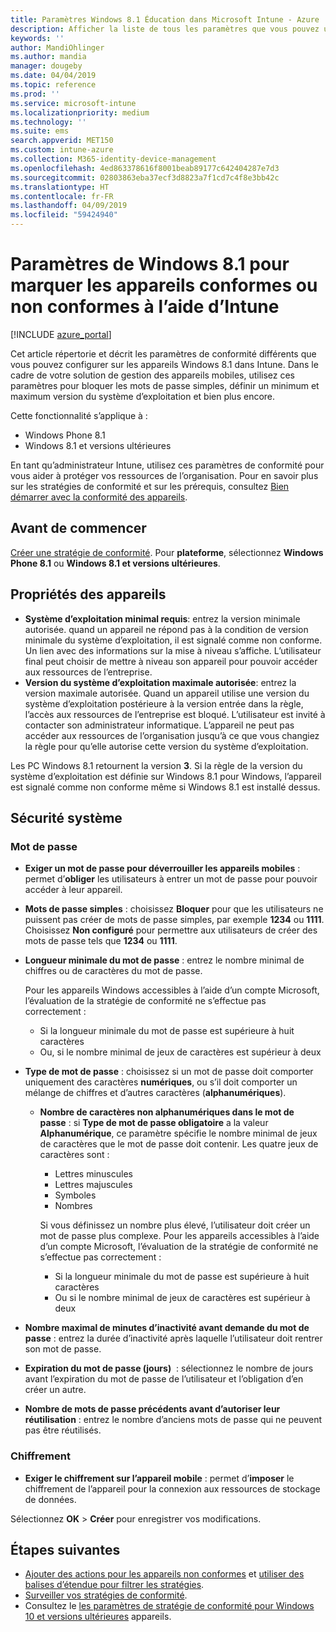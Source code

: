 ```yaml
---
title: Paramètres Windows 8.1 Éducation dans Microsoft Intune - Azure | Microsoft Docs
description: Afficher la liste de tous les paramètres que vous pouvez utiliser lors de la définition de conformité pour vos appareils Windows 8.1 et Windows Phone 8.1 dans Microsoft Intune. Vérifier la conformité sur le système de d’exploitation minimale et maximale, définir des restrictions de mot de passe et de longueur, activer le chiffrement sur le stockage de données et bien plus encore.
keywords: ''
author: MandiOhlinger
ms.author: mandia
manager: dougeby
ms.date: 04/04/2019
ms.topic: reference
ms.prod: ''
ms.service: microsoft-intune
ms.localizationpriority: medium
ms.technology: ''
ms.suite: ems
search.appverid: MET150
ms.custom: intune-azure
ms.collection: M365-identity-device-management
ms.openlocfilehash: 4ed863378616f8001beab89177c642404287e7d3
ms.sourcegitcommit: 02803863eba37ecf3d8823a7f1cd7c4f8e3bb42c
ms.translationtype: HT
ms.contentlocale: fr-FR
ms.lasthandoff: 04/09/2019
ms.locfileid: "59424940"
---
```

# <a name="windows-81-settings-to-mark-devices-as-compliant-or-not-compliant-using-intune"></a>Paramètres de Windows 8.1 pour marquer les appareils conformes ou non conformes à l’aide d’Intune

[!INCLUDE [azure_portal](./includes/azure_portal.md)]

Cet article répertorie et décrit les paramètres de conformité différents que vous pouvez configurer sur les appareils Windows 8.1 dans Intune. Dans le cadre de votre solution de gestion des appareils mobiles, utilisez ces paramètres pour bloquer les mots de passe simples, définir un minimum et maximum version du système d’exploitation et bien plus encore.

Cette fonctionnalité s’applique à :

- Windows Phone 8.1
- Windows 8.1 et versions ultérieures

En tant qu’administrateur Intune, utilisez ces paramètres de conformité pour vous aider à protéger vos ressources de l’organisation. Pour en savoir plus sur les stratégies de conformité et sur les prérequis, consultez [Bien démarrer avec la conformité des appareils](device-compliance-get-started.md).

## <a name="before-you-begin"></a>Avant de commencer

[Créer une stratégie de conformité](create-compliance-policy.md#create-the-policy). Pour **plateforme**, sélectionnez **Windows Phone 8.1** ou **Windows 8.1 et versions ultérieures**.

## <a name="device-properties"></a>Propriétés des appareils

- **Système d’exploitation minimal requis**: entrez la version minimale autorisée. quand un appareil ne répond pas à la condition de version minimale du système d’exploitation, il est signalé comme non conforme. Un lien avec des informations sur la mise à niveau s’affiche. L’utilisateur final peut choisir de mettre à niveau son appareil pour pouvoir accéder aux ressources de l’entreprise.
- **Version du système d’exploitation maximale autorisée**: entrez la version maximale autorisée. Quand un appareil utilise une version du système d’exploitation postérieure à la version entrée dans la règle, l’accès aux ressources de l’entreprise est bloqué. L’utilisateur est invité à contacter son administrateur informatique. L’appareil ne peut pas accéder aux ressources de l’organisation jusqu’à ce que vous changiez la règle pour qu’elle autorise cette version du système d’exploitation.

Les PC Windows 8.1 retournent la version **3**. Si la règle de la version du système d’exploitation est définie sur Windows 8.1 pour Windows, l’appareil est signalé comme non conforme même si Windows 8.1 est installé dessus.

## <a name="system-security"></a>Sécurité système

### <a name="password"></a>Mot de passe

- **Exiger un mot de passe pour déverrouiller les appareils mobiles** : permet d’**obliger** les utilisateurs à entrer un mot de passe pour pouvoir accéder à leur appareil.
- **Mots de passe simples** : choisissez **Bloquer** pour que les utilisateurs ne puissent pas créer de mots de passe simples, par exemple **1234** ou **1111**. Choisissez **Non configuré** pour permettre aux utilisateurs de créer des mots de passe tels que **1234** ou **1111**.
- **Longueur minimale du mot de passe** : entrez le nombre minimal de chiffres ou de caractères du mot de passe.

  Pour les appareils Windows accessibles à l’aide d’un compte Microsoft, l’évaluation de la stratégie de conformité ne s’effectue pas correctement :
  - Si la longueur minimale du mot de passe est supérieure à huit caractères
  - Ou, si le nombre minimal de jeux de caractères est supérieur à deux

- **Type de mot de passe** : choisissez si un mot de passe doit comporter uniquement des caractères **numériques**, ou s’il doit comporter un mélange de chiffres et d’autres caractères (**alphanumériques**).
  
  - **Nombre de caractères non alphanumériques dans le mot de passe** : si **Type de mot de passe obligatoire** a la valeur **Alphanumérique**, ce paramètre spécifie le nombre minimal de jeux de caractères que le mot de passe doit contenir. Les quatre jeux de caractères sont :
    - Lettres minuscules
    - Lettres majuscules
    - Symboles
    - Nombres

    Si vous définissez un nombre plus élevé, l’utilisateur doit créer un mot de passe plus complexe. Pour les appareils accessibles à l’aide d’un compte Microsoft, l’évaluation de la stratégie de conformité ne s’effectue pas correctement :

    - Si la longueur minimale du mot de passe est supérieure à huit caractères
    - Ou si le nombre minimal de jeux de caractères est supérieur à deux

- **Nombre maximal de minutes d’inactivité avant demande du mot de passe** : entrez la durée d’inactivité après laquelle l’utilisateur doit rentrer son mot de passe.
- **Expiration du mot de passe (jours)**  : sélectionnez le nombre de jours avant l’expiration du mot de passe de l’utilisateur et l’obligation d’en créer un autre.
- **Nombre de mots de passe précédents avant d’autoriser leur réutilisation** : entrez le nombre d’anciens mots de passe qui ne peuvent pas être réutilisés.

### <a name="encryption"></a>Chiffrement

- **Exiger le chiffrement sur l’appareil mobile** : permet d’**imposer** le chiffrement de l’appareil pour la connexion aux ressources de stockage de données.

Sélectionnez **OK** > **Créer** pour enregistrer vos modifications.

## <a name="next-steps"></a>Étapes suivantes

- [Ajouter des actions pour les appareils non conformes](actions-for-noncompliance.md) et [utiliser des balises d’étendue pour filtrer les stratégies](scope-tags.md).
- [Surveiller vos stratégies de conformité](compliance-policy-monitor.md).
- Consultez le [les paramètres de stratégie de conformité pour Windows 10 et versions ultérieures](compliance-policy-create-windows.md) appareils.